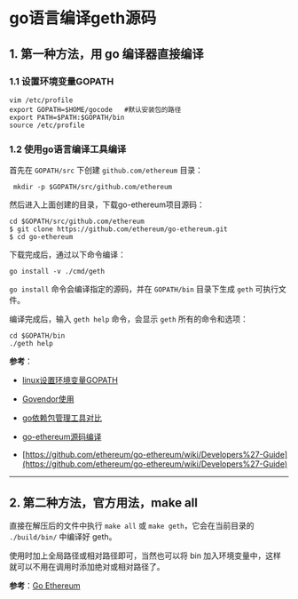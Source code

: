 # go语言编译geth源码

## 1. 第一种方法，用 go 编译器直接编译

### 1.1 设置环境变量GOPATH

```shell
vim /etc/profile
export GOPATH=$HOME/gocode   #默认安装包的路径
export PATH=$PATH:$GOPATH/bin
source /etc/profile
```

### 1.2 使用go语言编译工具编译

首先在 `GOPATH/src` 下创建 `github.com/ethereum` 目录：

```shell
 mkdir -p $GOPATH/src/github.com/ethereum
```

然后进入上面创建的目录，下载go-ethereum项目源码：

```shell
cd $GOPATH/src/github.com/ethereum
$ git clone https://github.com/ethereum/go-ethereum.git
$ cd go-ethereum
```

下载完成后，通过以下命令编译：

```shell
go install -v ./cmd/geth
```

`go install` 命令会编译指定的源码，并在 `GOPATH/bin` 目录下生成 `geth` 可执行文件。

编译完成后，输入 `geth help` 命令，会显示 `geth` 所有的命令和选项：

```shell
cd $GOPATH/bin
./geth help
```

**参考**：

- [linux设置环境变量GOPATH](https://blog.csdn.net/qq_15437667/article/details/80482035)

- [Govendor使用](https://www.jianshu.com/p/88669ba57d04)

- [go依赖包管理工具对比](https://ieevee.com/tech/2017/07/10/go-import.html)

- [go-ethereum源码编译](https://my.oschina.net/u/2349981/blog/899260)

- [https://github.com/ethereum/go-ethereum/wiki/Developers%27-Guide](https://github.com/ethereum/go-ethereum/wiki/Developers%27-Guide)

---

## 2. 第二种方法，官方用法，make all

直接在解压后的文件中执行 `make all` 或 `make geth`，它会在当前目录的 `./build/bin/` 中编译好 geth。

使用时加上全局路径或相对路径即可，当然也可以将 bin 加入环境变量中，这样就可以不用在调用时添加绝对或相对路径了。

**参考**：[Go Ethereum](https://github.com/ethereum/go-ethereum)